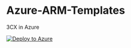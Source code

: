 # Azure-ARM-Templates

3CX in Azure

[![Deploy to Azure](https://aka.ms/deploytoazurebutton)](https://portal.azure.com/#create/Microsoft.Template/uri/https%3A%2F%2Fraw.githubusercontent.com%2FSSIG-IT-GmbH%2FAzure-ARM-Templates%2Fmain%2F3CX-Template.json)

